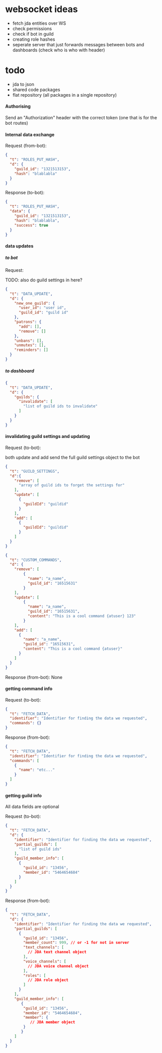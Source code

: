 # websocket ideas

- fetch jda entities over WS
- check permissions
- check if bot in guild
- creating role hashes
- seperate server that just forwards messages between bots and dashboards (check who is who with header)

# todo
- jda to json
- shared code packages
- flat repository (all packages in a single repository)

#### Authorising
Send an "Authorization" header with the correct token (one that is for the bot routes)


#### Internal data exchange
Request (from-bot):
```json
{
  "t": "ROLES_PUT_HASH",
  "d": {
    "guild_id": "1321513153",
    "hash": "blablabla"
  }
}
```
Response (to-bot):
```json
{
  "t": "ROLES_PUT_HASH",
  "data": {
    "guild_id": "1321513153",
    "hash": "blablabla",
    "success": true 
  }
}
```

#### data updates
##### to bot
Request:

TODO: also do guild settings in here? 
```json
{
  "t": "DATA_UPDATE",
  "d": {
    "new_one_guild": {
      "user_id": "user id",
      "guild_id": "guild id"
    },
    "patrons": {
      "add": [],
      "remove": []
    },
    "unbans": [],
    "unmutes": [],
    "reminders": []
  }
}
```

##### to dashboard
```json
{
  "t": "DATA_UPDATE",
  "d": {
    "guilds": {
      "invalidate": [
        "list of guild ids to invalidate"
      ]
    }
  }
}
```

#### invalidating guild settings and updating
Request (to-bot):

both update and add send the full guild settings object to the bot
```json
{
  "t": "GUILD_SETTINGS",
  "d":{
    "remove": [
      "array of guild ids to forget the settings for"
    ],
    "update": [
      {
        "guildId": "guildid"
      }
    ],
    "add": [
      {
        "guildId": "guildid"
      }
    ]
  } 
}
```
```json
{
  "t": "CUSTOM_COMMANDS",
  "d": {
    "remove": [
        {
          "name": "a_name",
          "guild_id": "16515631"
        }
    ],
    "update": [
        {
          "name": "a_name",
          "guild_id": "16515631",
          "content": "This is a cool command {atuser} 123"
        }
    ],
    "add": [
      {
        "name": "a_name",
        "guild_id": "16515631",
        "content": "This is a cool command {atuser}"
      }
    ]
  }
}
```
Response (from-bot): None

#### getting command info
Request (to-bot):
```json
{
  "t": "FETCH_DATA",
  "identifier": "Identifier for finding the data we requested",
  "commands": {}
}
```
Response (from-bot):
```json
{
  "t": "FETCH_DATA",
  "identifier": "Identifier for finding the data we requested",
  "commands": [
    {
      "name": "etc..."
    }
  ]
}
```

#### getting guild info
All data fields are optional

Request (to-bot):
```json
{
  "t": "FETCH_DATA",
  "d": {
    "identifier": "Identifier for finding the data we requested",
    "partial_guilds": [
      "list of guild ids"
    ],
    "guild_member_info": [
      {
        "guild_id": "13456",
        "member_id": "5464654684"
      }
    ]
  }
}
```
Response (from-bot):
```json
{
  "t": "FETCH_DATA",
  "d": {
    "identifier": "Identifier for finding the data we requested",
    "partial_guilds": [
      {
        "guild_id": "13456",
        "member_count": 999, // or -1 for not in server
        "text_channels": [
          // JDA text channel object
        ],
        "voice_channels": [
          // JDA voice channel object
        ],
        "roles": [
          // JDA role object
        ]
      }
    ],
    "guild_member_info": [
       {
        "guild_id": "13456",
        "member_id": "5464654684",
        "member": {
           // JDA member object
        }
       }
    ]
  }
}
```
